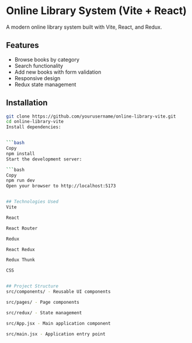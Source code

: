 # Online Library System (Vite + React)

A modern online library system built with Vite, React, and Redux.

## Features

- Browse books by category
- Search functionality
- Add new books with form validation
- Responsive design
- Redux state management

## Installation


```bash
git clone https://github.com/yourusername/online-library-vite.git
cd online-library-vite
Install dependencies:


```bash
Copy
npm install
Start the development server:

```bash
Copy
npm run dev
Open your browser to http://localhost:5173


## Technologies Used
Vite

React

React Router

Redux

React Redux

Redux Thunk

CSS


## Project Structure
src/components/ - Reusable UI components

src/pages/ - Page components

src/redux/ - State management

src/App.jsx - Main application component

src/main.jsx - Application entry point

